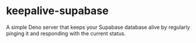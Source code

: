 # keepalive-supabase
A simple Deno server that keeps your Supabase database alive by regularly pinging it and responding with the current status.
